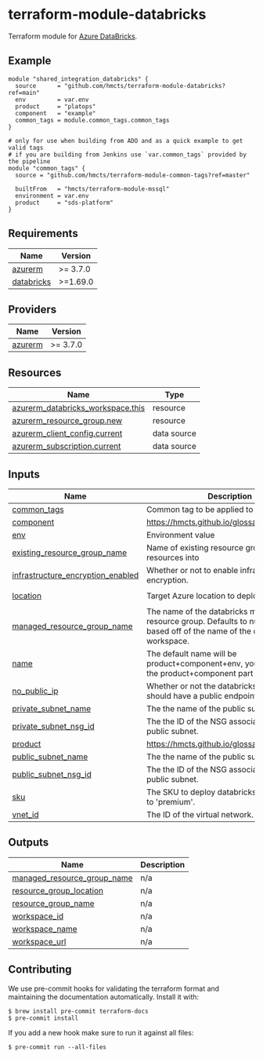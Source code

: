 # terraform-module-databricks

<!-- TODO fill in resource name in link to product documentation -->
Terraform module for [Azure DataBricks](https://learn.microsoft.com/en-us/azure/databricks/).

## Example

<!-- todo update module name -->
```hcl
module "shared_integration_databricks" {
  source      = "github.com/hmcts/terraform-module-databricks?ref=main"
  env         = var.env
  product     = "platops"
  component   = "example"
  common_tags = module.common_tags.common_tags
}

# only for use when building from ADO and as a quick example to get valid tags
# if you are building from Jenkins use `var.common_tags` provided by the pipeline
module "common_tags" {
  source = "github.com/hmcts/terraform-module-common-tags?ref=master"

  builtFrom   = "hmcts/terraform-module-mssql"
  environment = var.env
  product     = "sds-platform"
}
```

<!-- BEGIN_TF_DOCS -->
## Requirements

| Name | Version |
|------|---------|
| <a name="requirement_azurerm"></a> [azurerm](#requirement\_azurerm) | >= 3.7.0 |
| <a name="requirement_databricks"></a> [databricks](#requirement\_databricks) | >=1.69.0 |

## Providers

| Name | Version |
|------|---------|
| <a name="provider_azurerm"></a> [azurerm](#provider\_azurerm) | >= 3.7.0 |

## Resources

| Name | Type |
|------|------|
| [azurerm_databricks_workspace.this](https://registry.terraform.io/providers/hashicorp/azurerm/latest/docs/resources/databricks_workspace) | resource |
| [azurerm_resource_group.new](https://registry.terraform.io/providers/hashicorp/azurerm/latest/docs/resources/resource_group) | resource |
| [azurerm_client_config.current](https://registry.terraform.io/providers/hashicorp/azurerm/latest/docs/data-sources/client_config) | data source |
| [azurerm_subscription.current](https://registry.terraform.io/providers/hashicorp/azurerm/latest/docs/data-sources/subscription) | data source |

## Inputs

| Name | Description | Type | Default | Required |
|------|-------------|------|---------|:--------:|
| <a name="input_common_tags"></a> [common\_tags](#input\_common\_tags) | Common tag to be applied to resources | `map(string)` | n/a | yes |
| <a name="input_component"></a> [component](#input\_component) | https://hmcts.github.io/glossary/#component | `string` | n/a | yes |
| <a name="input_env"></a> [env](#input\_env) | Environment value | `string` | n/a | yes |
| <a name="input_existing_resource_group_name"></a> [existing\_resource\_group\_name](#input\_existing\_resource\_group\_name) | Name of existing resource group to deploy resources into | `string` | `null` | no |
| <a name="input_infrastructure_encryption_enabled"></a> [infrastructure\_encryption\_enabled](#input\_infrastructure\_encryption\_enabled) | Whether or not to enable infrastructure encryption. | `bool` | `false` | no |
| <a name="input_location"></a> [location](#input\_location) | Target Azure location to deploy the resource | `string` | `"UK South"` | no |
| <a name="input_managed_resource_group_name"></a> [managed\_resource\_group\_name](#input\_managed\_resource\_group\_name) | The name of the databricks managed resource group. Defaults to null and will be based off of the name of the databricks workspace. | `string` | `null` | no |
| <a name="input_name"></a> [name](#input\_name) | The default name will be product+component+env, you can override the product+component part by setting this | `string` | `null` | no |
| <a name="input_no_public_ip"></a> [no\_public\_ip](#input\_no\_public\_ip) | Whether or not the databricks workspace should have a public endpoint. | `bool` | `false` | no |
| <a name="input_private_subnet_name"></a> [private\_subnet\_name](#input\_private\_subnet\_name) | The the name of the public subnet. | `string` | `null` | no |
| <a name="input_private_subnet_nsg_id"></a> [private\_subnet\_nsg\_id](#input\_private\_subnet\_nsg\_id) | The the ID of the NSG associated with the public subnet. | `string` | `null` | no |
| <a name="input_product"></a> [product](#input\_product) | https://hmcts.github.io/glossary/#product | `string` | n/a | yes |
| <a name="input_public_subnet_name"></a> [public\_subnet\_name](#input\_public\_subnet\_name) | The the name of the public subnet. | `string` | `null` | no |
| <a name="input_public_subnet_nsg_id"></a> [public\_subnet\_nsg\_id](#input\_public\_subnet\_nsg\_id) | The the ID of the NSG associated with the public subnet. | `string` | `null` | no |
| <a name="input_sku"></a> [sku](#input\_sku) | The SKU to deploy databricks with. Defaults to 'premium'. | `string` | `"premium"` | no |
| <a name="input_vnet_id"></a> [vnet\_id](#input\_vnet\_id) | The ID of the virtual network. | `string` | `null` | no |

## Outputs

| Name | Description |
|------|-------------|
| <a name="output_managed_resource_group_name"></a> [managed\_resource\_group\_name](#output\_managed\_resource\_group\_name) | n/a |
| <a name="output_resource_group_location"></a> [resource\_group\_location](#output\_resource\_group\_location) | n/a |
| <a name="output_resource_group_name"></a> [resource\_group\_name](#output\_resource\_group\_name) | n/a |
| <a name="output_workspace_id"></a> [workspace\_id](#output\_workspace\_id) | n/a |
| <a name="output_workspace_name"></a> [workspace\_name](#output\_workspace\_name) | n/a |
| <a name="output_workspace_url"></a> [workspace\_url](#output\_workspace\_url) | n/a |
<!-- END_TF_DOCS -->

## Contributing

We use pre-commit hooks for validating the terraform format and maintaining the documentation automatically.
Install it with:

```shell
$ brew install pre-commit terraform-docs
$ pre-commit install
```

If you add a new hook make sure to run it against all files:
```shell
$ pre-commit run --all-files
```
